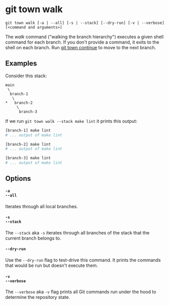 # git town walk

```command-summary
git town walk [-a | --all] [-s | --stack] [--dry-run] [-v | --verbose] [<command and arguments>]
```

The _walk_ command ("walking the branch hierarchy") executes a given shell command for each branch.
If you don't provide a command, it exits to the shell on each branch.
Run [git town continue](continue.md) to move to the next branch.

## Examples

Consider this stack:

```
main
 \
  branch-1
   \
*   branch-2
     \
      branch-3
```

If we run `git town walk --stack make lint` it prints this output:

```bash
[branch-1] make lint
# ... output of make lint

[branch-2] make lint
# ... output of make lint

[branch-3] make lint
# ... output of make lint
```

## Options

#### `-a`<br>`--all`

Iterates through all local branches.

#### `-s`<br>`--stack`

The `--stack` aka `-s` iterates through all branches of the stack that the current branch belongs to.

#### `--dry-run`

Use the `--dry-run` flag to test-drive this command. It prints the commands
that would be run but doesn't execute them.

#### `-v`<br>`--verbose`

The `--verbose` aka `-v` flag prints all Git commands run under the hood to
determine the repository state.
